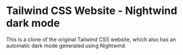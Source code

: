 # Tailwind CSS Website - Nightwind dark mode

This is a clone of the original Tailwind CSS website, which also has an automatic dark mode generated using Nightwind.
